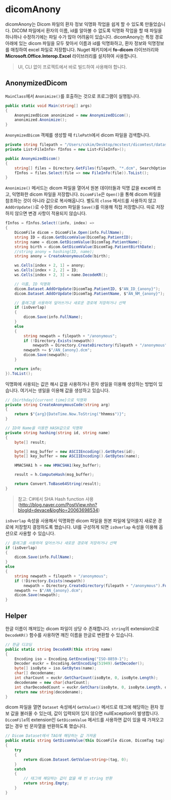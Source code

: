 # dicomAnony
dicomAnony는 Dicom 파일의 환자 정보 익명화 작업을 쉽게 할 수 있도록 만들었습니다. DICOM 파일에서 환자의 이름, id를 알아볼 수 없도록 익명화 작업을 할 때 파일을 하나하나 수정하기에는 파일 수가 많아 어려움이 있습니다. dicomAnony는 특정 경로 아래에 있는 dicom 파일을 모두 찾아서 이름과 id를 익명화하고, 환자 정보와 익명정보를 매칭하여 excel 파일로 저장합니다. Nuget 패키지에서 **fo-dicom** 라이브러리와 **Microsoft.Office.Interop.Excel** 라이브러리를 설치하여 사용합니다.
> UI, CLI 없이 프로젝트에서 바로 빌드하여 사용해야 합니다.

## AnonymizedDicom
`MainClass`에서 `Anonimize()`를 호출하는 것으로 프로그램이 실행됩니다.
``` c#
public static void Main(string[] args)
{
    AnonymizedDicom anonimized = new AnonymizedDicom();
    anonimized.Anonimize();
}
```

`AnonymizedDicom` 객체를 생성할 때 `filePath`에서 dicom 파일을 검색합니다.
```C#
private string filepath = "/Users/cskim/Desktop/mcstest/dicomtest/dataset";
private List<FileInfo> fInfos = new List<FileInfo>();

public AnonymizedDicom()
{
    string[] files = Directory.GetFiles(filepath, "*.dcm", SearchOption.AllDirectories);
    fInfos = files.Select(file => new FileInfo(file)).ToList();
}
```

`Anonimize()` 메서드는 dicom 파일을 열어서 원본 데이터들과 익명 값을 excel에 쓰고, 익명화한 dicom 파일을 저장합니다. `DicomFile`은 `Open()`을 통해 dicom 파일을 참조하는 것이 아니라 값으로 복사해옵니다. 별도의 `close` 메서드를 사용하지 않고 `AddOrUpdate()`로 수정된 dicom 파일을 `Save()`를 이용해 직접 저장합니다. 따로 저장하지 않으면 변경 사항이 적용되지 않습니다.
``` C#
fInfos = fInfos.Select((info, index) =>
{
    DicomFile dicom = DicomFile.Open(info.FullName);
    string ID = dicom.GetDicomValue(DicomTag.PatientID);
    string name = dicom.GetDicomValue(DicomTag.PatientName);
    string birth = dicom.GetDicomValue(DicomTag.PatientBirthDate);
    //string anony = hashing(ID, name);         
    string anony = CreateAnonymousCode(birth);

    ws.Cells[index + 2, 1] = anony;
    ws.Cells[index + 2, 2] = ID;
    ws.Cells[index + 2, 3] = name.DecodeKR();

    // 이름, ID 익명화
    dicom.Dataset.AddOrUpdate(DicomTag.PatientID, $"AN_ID_{anony}");
    dicom.Dataset.AddOrUpdate(DicomTag.PatientName, $"AN_NM_{anony}");

    // 플래그를 사용하여 덮어쓰거나 새로운 경로에 저장하거나 선택
    if (isOverlap)
    {
        dicom.Save(info.FullName);
    }
    else
    {
        string newpath = filepath + "/anonymous";
        if (!Directory.Exists(newpath))
            newpath = Directory.CreateDirectory(filepath + "/anonymous").FullName;
        newpath += $"/AN_{anony}.dcm";
        dicom.Save(newpath);
    }

    return info;
}).ToList();
```

익명화에 사용되는 값은 해시 값을 사용하거나 환자 생일을 이용해 생성하는 방법이 있습니다. 여기서는 생일을 이용해 값을 생성하고 있습니다.
```C#
// {birthday}{current time}으로 익명화
private string CreateAnonymousCode(string arg)
{
    return $"{arg}{DateTime.Now.ToString("hhmmss")}";
}

// ID와 Name을 이용한 HASH값으로 익명화
private string hashing(string id, string name)
{
    byte[] result;

    byte[] msg_buffer = new ASCIIEncoding().GetBytes(id);
    byte[] key_buffer = new ASCIIEncoding().GetBytes(name);

    HMACSHA1 h = new HMACSHA1(key_buffer);

    result = h.ComputeHash(msg_buffer);

    return Convert.ToBase64String(result);
}
```
> 참고: C#에서 SHA Hash function 사용(http://blog.naver.com/PostView.nhn?blogId=devace&logNo=20063698534)

`isOverlap` 속성을 사용해서 익명화한 dicom 파일을 원본 파일에 덮어쓸지 새로운 경로에 저장할지 결정하도록 했습니다. UI를 구성하게 되면 `isOverlap` 속성을 이용해 옵션으로 사용할 수 있습니다.
```C#
// 플래그를 사용하여 덮어쓰거나 새로운 경로에 저장하거나 선택
if (isOverlap)
{
    dicom.Save(info.FullName);
}
else
{
    string newpath = filepath + "/anonymous";
    if (!Directory.Exists(newpath))
        newpath = Directory.CreateDirectory(filepath + "/anonymous").FullName;
    newpath += $"/AN_{anony}.dcm";
    dicom.Save(newpath);
}
```

## Helper
한글 이름이 깨져있는 dicom 파일이 상당 수 존재합니다. `string`의 extension으로 `DecodeKR()` 함수를 사용하면 깨진 이름을 한글로 변환할 수 있습니다.
```c#
// 한글 디코딩
public static string DecodeKR(this string name)
{
    Encoding iso = Encoding.GetEncoding("ISO-8859-1");
    Decoder euckr = Encoding.GetEncoding(51949).GetDecoder();
    byte[] isoByte = iso.GetBytes(name);
    char[] decodename;
    int charCount = euckr.GetCharCount(isoByte, 0, isoByte.Length);
    decodename = new char[charCount];
    int charDecodedCount = euckr.GetChars(isoByte, 0, isoByte.Length, decodename, 0);
    return new string(decodename);
}
```

dicom 파일을 열면 `Dataset` 속성에서 `GetValue()` 메서드로 태그에 해당하는 환자 정보 값을 불러올 수 있는데, 값이 입력되어 있지 않으면 nullException이 발생합니다. `DicomFile`의 extension인 `GetDicomValue` 메서드를 사용하면 값이 있을 때 가져오고 없는 경우 빈 문자열을 반환하도록 했습니다.
```c#
// Dicom Dataset에서 TAG에 해당하는 값 가져옴
public static string GetDicomValue(this DicomFile dicom, DicomTag tag)
{
    try
    {
        return dicom.Dataset.GetValue<string>(tag, 0);
    }
    catch
    {
        // 태그에 해당하는 값이 없을 떄 빈 string 반환
        return string.Empty;
    }
}
```
